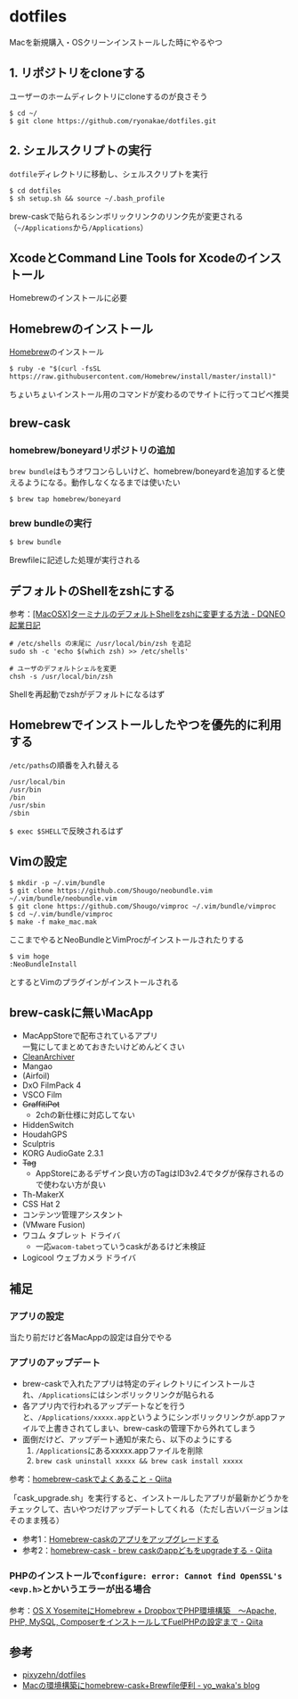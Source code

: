 dotfiles
=====

Macを新規購入・OSクリーンインストールした時にやるやつ


## 1. リポジトリをcloneする
ユーザーのホームディレクトリにcloneするのが良さそう

    $ cd ~/
    $ git clone https://github.com/ryonakae/dotfiles.git


## 2. シェルスクリプトの実行
`dotfile`ディレクトリに移動し、シェルスクリプトを実行

    $ cd dotfiles
    $ sh setup.sh && source ~/.bash_profile

brew-caskで貼られるシンボリックリンクのリンク先が変更される（`~/Applications`から`/Applications`）


## XcodeとCommand Line Tools for Xcodeのインストール
Homebrewのインストールに必要


## Homebrewのインストール
[Homebrew](http://brew.sh/index_ja.html)のインストール

    $ ruby -e "$(curl -fsSL https://raw.githubusercontent.com/Homebrew/install/master/install)"

ちょいちょいインストール用のコマンドが変わるのでサイトに行ってコピペ推奨


## brew-cask
### homebrew/boneyardリポジトリの追加
`brew bundle`はもうオワコンらしいけど、homebrew/boneyardを追加すると使えるようになる。動作しなくなるまでは使いたい

    $ brew tap homebrew/boneyard


### brew bundleの実行

    $ brew bundle

Brewfileに記述した処理が実行される


## デフォルトのShellをzshにする
参考：[[MacOSX]ターミナルのデフォルトShellをzshに変更する方法 - DQNEO起業日記](http://dqn.sakusakutto.jp/2014/05/macosx_shell_chsh_zsh.html)

    # /etc/shells の末尾に /usr/local/bin/zsh を追記
    sudo sh -c 'echo $(which zsh) >> /etc/shells'

    # ユーザのデフォルトシェルを変更
    chsh -s /usr/local/bin/zsh
    
Shellを再起動でzshがデフォルトになるはず


## Homebrewでインストールしたやつを優先的に利用する
`/etc/paths`の順番を入れ替える

    /usr/local/bin
    /usr/bin
    /bin
    /usr/sbin
    /sbin

`$ exec $SHELL`で反映されるはず


## Vimの設定

    $ mkdir -p ~/.vim/bundle
    $ git clone https://github.com/Shougo/neobundle.vim ~/.vim/bundle/neobundle.vim
    $ git clone https://github.com/Shougo/vimproc ~/.vim/bundle/vimproc
    $ cd ~/.vim/bundle/vimproc
    $ make -f make_mac.mak

ここまでやるとNeoBundleとVimProcがインストールされたりする

    $ vim hoge
    :NeoBundleInstall

とするとVimのプラグインがインストールされる


## brew-caskに無いMacApp
* MacAppStoreで配布されているアプリ  
  一覧にしてまとめておきたいけどめんどくさい
* [CleanArchiver](https://www.sopht.jp/cleanarchiver/downloads.html)
* Mangao
* (Airfoil)
* DxO FilmPack 4
* VSCO Film
* ~~GraffitiPot~~
  - 2chの新仕様に対応してない
* HiddenSwitch
* HoudahGPS
* Sculptris
* KORG AudioGate 2.3.1
* ~~Tag~~
  - AppStoreにあるデザイン良い方のTagはID3v2.4でタグが保存されるので使わない方が良い
* Th-MakerX
* CSS Hat 2
* コンテンツ管理アシスタント
* (VMware Fusion)
* ワコム タブレット ドライバ
  - 一応`wacom-tabet`っていうcaskがあるけど未検証
* Logicool ウェブカメラ ドライバ


## 補足
### アプリの設定
当たり前だけど各MacAppの設定は自分でやる

### アプリのアップデート
* brew-caskで入れたアプリは特定のディレクトリにインストールされ、`/Applications`にはシンボリックリンクが貼られる
* 各アプリ内で行われるアップデートなどを行うと、`/Applications/xxxxx.app`というようにシンボリックリンクが.appファイルで上書きされてしまい、brew-caskの管理下から外れてしまう
* 面倒だけど、アップデート通知が来たら、以下のようにする
  1. `/Applications`にあるxxxxx.appファイルを削除
  2. `brew cask uninstall xxxxx && brew cask install xxxxx`

参考：[homebrew-caskでよくあること - Qiita](http://qiita.com/tienlen/items/1a50c7507c8f6454f6c6#2-8)

「cask_upgrade.sh」を実行すると、インストールしたアプリが最新かどうかをチェックして、古いやつだけアップデートしてくれる（ただし古いバージョンはそのまま残る）

* 参考1：[Homebrew-caskのアプリをアップグレードする](http://rcmdnk.github.io/blog/2014/09/01/computer-mac-homebrew/)
* 参考2：[homebrew-cask - brew caskのappどもをupgradeする - Qiita](http://qiita.com/2k0ri/items/9fe8d33a72dbfb15fe6b)

### PHPのインストールで`configure: error: Cannot find OpenSSL's <evp.h>`とかいうエラーが出る場合
参考：[OS X YosemiteにHomebrew + DropboxでPHP環境構築　〜Apache, PHP, MySQL, ComposerをインストールしてFuelPHPの設定まで - Qiita](http://qiita.com/saltyshiomix/items/aacb5f9635c0d3201174)


## 参考
* [pixyzehn/dotfiles](https://github.com/pixyzehn/dotfiles)
* [Macの環境構築にhomebrew-cask+Brewfile便利 - yo_waka's blog](http://waka.github.io/2014/1/19/homebrew_cask.html)
